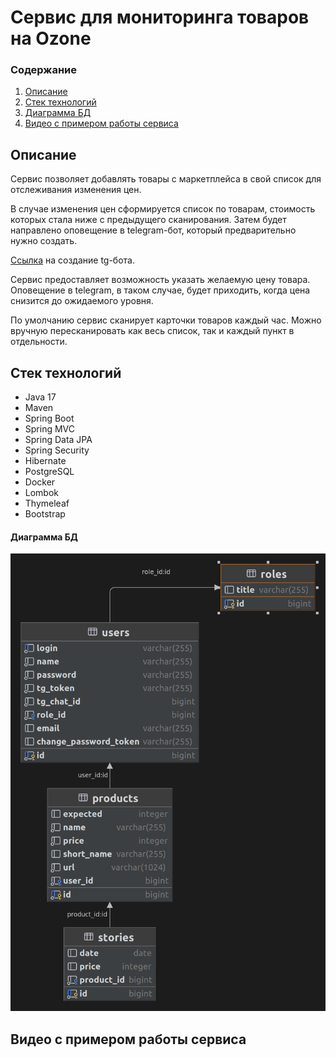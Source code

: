 # Сервис для мониторинга товаров на Ozone

### Содержание

1. [Описание](#описание)
2. [Стек технологий](#стек-технологий)
3. [Диаграмма БД](#диаграмма-бд)
4. [Видео с примером работы сервиса](#видео-с-примером-работы-сервиса)

## Описание

Сервис позволяет добавлять товары с маркетплейса в свой список для отслеживания изменения цен.

В случае изменения цен сформируется список по товарам, стоимость которых стала ниже с предыдущего сканирования. Затем будет
направлено оповещение в telegram-бот, который предварительно нужно создать.

<a href="https://docs.radist.online/radist.online-docs/nashi-produkty/radist-web/podklyucheniya/telegram-bot/instrukciya-po-sozdaniyu-i-nastroiki-bota-v-botfather" target="_blank">Ссылка</a> на создание tg-бота.

Сервис предоставляет возможность указать желаемую цену товара. Оповещение в telegram, в таком случае,
будет приходить, когда цена снизится до ожидаемого уровня.

По умолчанию сервис сканирует карточки товаров каждый час. Можно вручную пересканировать как весь список,
так и каждый пункт в отдельности.

## Стек технологий

* Java 17
* Maven
* Spring Boot
* Spring MVC
* Spring Data JPA
* Spring Security
* Hibernate
* PostgreSQL
* Docker
* Lombok
* Thymeleaf
* Bootstrap

#### Диаграмма БД

![DB_diagram.png](src%2Fmain%2Fresources%2Fdiagram%2FDB_diagram.png)

## Видео с примером работы сервиса


